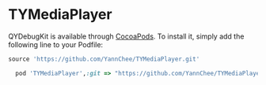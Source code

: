 # TYMediaPlayer

QYDebugKit is available through [CocoaPods](https://cocoapods.org). To install
it, simply add the following line to your Podfile:


```ruby
source 'https://github.com/YannChee/TYMediaPlayer.git'

```

```ruby
  pod 'TYMediaPlayer',:git => "https://github.com/YannChee/TYMediaPlayer.git"
```

